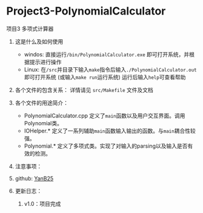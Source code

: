 # Project3-PolynomialCalculator
项目3 多项式计算器 

1. 这是什么及如何使用
	- windos:
	直接运行`/bin/PolynomialCalculator.exe` 即可打开系统，并根据提示进行操作
	- Linux:
	在`/src`并目录下输入`make`指令后输入`./PolynomialCalculator.out`即可打开系统
	(或输入`make run`运行系统)
运行后输入`help`可查看帮助

2. 各个文件的包含关系：
	详情请见 `src/Makefile` 文件及文档

3. 各个文件的用途简介：
	- PolynomialCalculator.cpp
		定义了`main`函数以及用户交互界面。调用Polynomial类。
	- IOHelper.*
		定义了一系列辅助`main`函数输入输出的函数。与`main`耦合性较强。
	- Polynomial.*
		定义了多项式类。实现了对输入的parsing以及输入是否有效的检测。
4. 注意事项：

5. github: [YanB25](https://github.com/YanB25)

6. 更新日志：

	1. v1.0：项目完成




